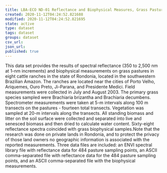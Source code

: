 ```yaml
---
title: LBA-ECO ND-01 Reflectance and Biophysical Measures, Grass Pastures: Rondonia, Brazil
created: 2020-11-12T04:24:52.821688
modified: 2020-11-12T04:24:52.821695
state: active
type: dataset
tags: dataset
groups: dataset
csv_url: 
json_url: 
published: true
---
```

This data set provides the results of spectral reflectance (350 to 2,500 nm at 1-nm increments) and biophysical measurements on grass pastures in eight cattle ranches in the state of Rondonia, located in the southwestern Brazilian Amazon. The ranches are located near the cities of Porto Velho, Ariquemes, Ouro Preto, Ji-Parana, and Presidente Medici. Field measurements were collected in July and August 2003. The primary grass species sampled were Brachiaria brizantha and Brachiaria decumbens. Spectrometer measurements were taken at 5-m intervals along 100 m transects on the pastures - fourteen total transects. Vegetation was sampled at 20-m intervals along the transects. All standing biomass and litter on the soil surface were collected and separated into live and senesced biomass and then dried to calculate water content. Sixty-eight reflectance spectra coincided with grass biophysical samples.Note that the research was done on private lands in Rondonia, and to protect the privacy of those land owners no geographic information is associated with the reported measurements. Three data files are included: an ENVI spectral library file with reflectance data for 484 pasture sampling points, an ASCII comma-separated file with reflectance data for the 484 pasture sampling points, and an ASCII comma-separated file with the biophysical measurements.
